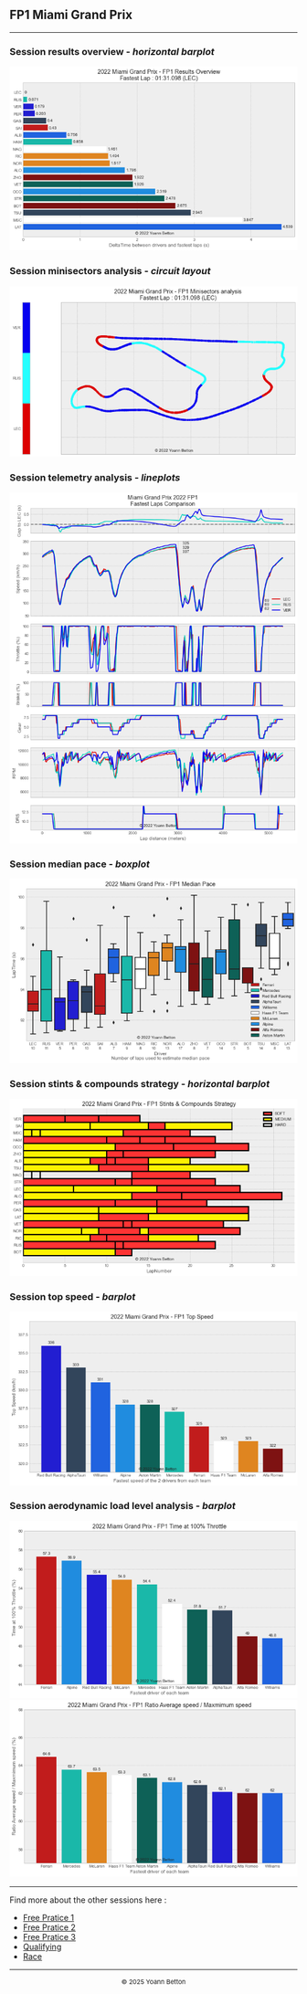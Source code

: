 ## FP1 Miami Grand Prix

---

### Session results overview - *horizontal barplot*

<img src="/output/2022-05-08_Miami_Grand_Prix/fp1_results_overview_white.png?raw=true"/>

### Session minisectors analysis - *circuit layout*

<img src="/output/2022-05-08_Miami_Grand_Prix/fp1_minisectors_analysis_white.png?raw=true"/>

### Session telemetry analysis - *lineplots*

<img src="/output/2022-05-08_Miami_Grand_Prix/fp1_telemetry_analysis_white.png?raw=true"/>

### Session median pace - *boxplot*

<img src="/output/2022-05-08_Miami_Grand_Prix/fp1_median_pace_white.png?raw=true"/>

### Session stints & compounds strategy - *horizontal barplot*

<img src="/output/2022-05-08_Miami_Grand_Prix/fp1_stints_compounds_stategy_white.png?raw=true"/>

### Session top speed - *barplot*

<img src="/output/2022-05-08_Miami_Grand_Prix/topspeed_fp1_white.png?raw=true"/>

### Session aerodynamic load level analysis - *barplot*

<img src="/output/2022-05-08_Miami_Grand_Prix/fp1_maximum_throttle_white.png?raw=true"/>

<img src="/output/2022-05-08_Miami_Grand_Prix/fp1_speed_ratio_white.png?raw=true"/>

--- 

Find more about the other sessions here :
  - [Free Pratice 1](/page/FP1/2022-05-08_Miami_Grand_Prix)  
  - [Free Pratice 2](/page/FP2/2022-05-08_Miami_Grand_Prix) 
  - [Free Pratice 3](/page/FP3/2022-05-08_Miami_Grand_Prix)
  - [Qualifying](/page/Qualifying/2022-05-08_Miami_Grand_Prix) 
  - [Race](/page/Race/2022-05-08_Miami_Grand_Prix)

---

<div style="text-align: center">
  <p style="font-size:11px">&copy; 2025 Yoann Betton</p>
</div>

<!-- ---

<p style="font-size:11px">Page generated from <a href="https://github.com/yoannbtn/yoannbtn.github.io">github.com/yoannbtn</a>.</p> -->